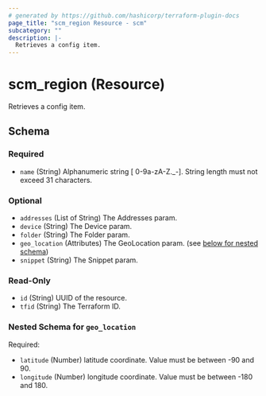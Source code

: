 ```yaml
---
# generated by https://github.com/hashicorp/terraform-plugin-docs
page_title: "scm_region Resource - scm"
subcategory: ""
description: |-
  Retrieves a config item.
---
```


# scm_region (Resource)

Retrieves a config item.



<!-- schema generated by tfplugindocs -->
## Schema

### Required

- `name` (String) Alphanumeric string [ 0-9a-zA-Z._-]. String length must not exceed 31 characters.

### Optional

- `addresses` (List of String) The Addresses param.
- `device` (String) The Device param.
- `folder` (String) The Folder param.
- `geo_location` (Attributes) The GeoLocation param. (see [below for nested schema](#nestedatt--geo_location))
- `snippet` (String) The Snippet param.

### Read-Only

- `id` (String) UUID of the resource.
- `tfid` (String) The Terraform ID.

<a id="nestedatt--geo_location"></a>
### Nested Schema for `geo_location`

Required:

- `latitude` (Number) latitude coordinate. Value must be between -90 and 90.
- `longitude` (Number) longitude coordinate. Value must be between -180 and 180.

